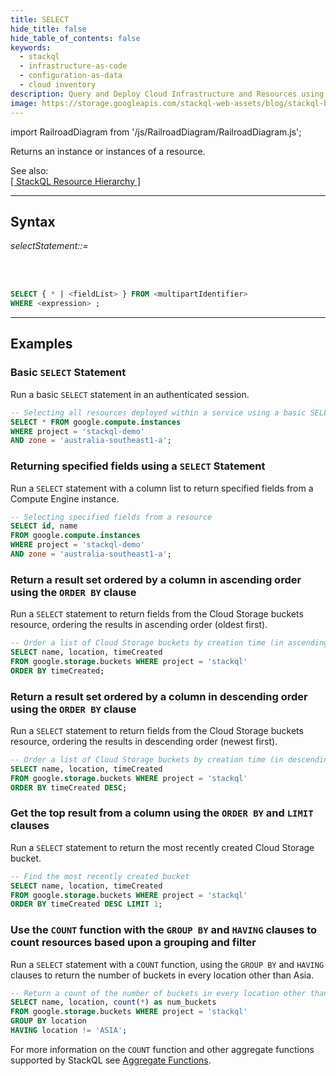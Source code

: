 ```yaml
---
title: SELECT
hide_title: false
hide_table_of_contents: false
keywords:
  - stackql
  - infrastructure-as-code
  - configuration-as-data
  - cloud inventory
description: Query and Deploy Cloud Infrastructure and Resources using SQL
image: https://storage.googleapis.com/stackql-web-assets/blog/stackql-blog-post-featured-image.png
---
```

import RailroadDiagram from '/js/RailroadDiagram/RailroadDiagram.js';

Returns an instance or instances of a resource.  

See also:  
[[ StackQL Resource Hierarchy ]](/docs/getting-started/resource-hierarchy)

* * * 

## Syntax

*selectStatement::=*

<RailroadDiagram 
type="select"
/>

&nbsp;  
&nbsp;

```sql
SELECT { * | <fieldList> } FROM <multipartIdentifier>
WHERE <expression> ;
```

* * *

## Examples

### Basic `SELECT` Statement
Run a basic `SELECT` statement in an authenticated session.

```sql
-- Selecting all resources deployed within a service using a basic SELECT statement
SELECT * FROM google.compute.instances
WHERE project = 'stackql-demo'
AND zone = 'australia-southeast1-a';
```

### Returning specified fields using a `SELECT` Statement
Run a `SELECT` statement with a column list to return specified fields from a Compute Engine instance.

```sql
-- Selecting specified fields from a resource
SELECT id, name 
FROM google.compute.instances 
WHERE project = 'stackql-demo' 
AND zone = 'australia-southeast1-a';
```

### Return a result set ordered by a column in ascending order using the `ORDER BY` clause
Run a `SELECT` statement to return fields from the Cloud Storage buckets resource, ordering the results in ascending order (oldest first). 

```sql
-- Order a list of Cloud Storage buckets by creation time (in ascending order)
SELECT name, location, timeCreated 
FROM google.storage.buckets WHERE project = 'stackql'
ORDER BY timeCreated;
```

### Return a result set ordered by a column in descending order using the `ORDER BY` clause
Run a `SELECT` statement to return fields from the Cloud Storage buckets resource, ordering the results in descending order (newest first).

```sql
-- Order a list of Cloud Storage buckets by creation time (in descending order)
SELECT name, location, timeCreated 
FROM google.storage.buckets WHERE project = 'stackql'
ORDER BY timeCreated DESC;
```

### Get the top result from a column using the `ORDER BY` and `LIMIT` clauses
Run a `SELECT` statement to return the most recently created Cloud Storage bucket.

```sql
-- Find the most recently created bucket
SELECT name, location, timeCreated 
FROM google.storage.buckets WHERE project = 'stackql'
ORDER BY timeCreated DESC LIMIT 1;
```

### Use the `COUNT` function with the `GROUP BY` and `HAVING` clauses to count resources based upon a grouping and filter
Run a `SELECT` statement with a `COUNT` function, using the `GROUP BY` and `HAVING` clauses to return the number of buckets in every location other than Asia.

```sql
-- Return a count of the number of buckets in every location other than Asia
SELECT name, location, count(*) as num_buckets 
FROM google.storage.buckets WHERE project = 'stackql'
GROUP BY location
HAVING location != 'ASIA';
```

For more information on the `COUNT` function and other aggregate functions supported by StackQL see [Aggregate Functions](/docs/language-spec/functions/aggregate/count).